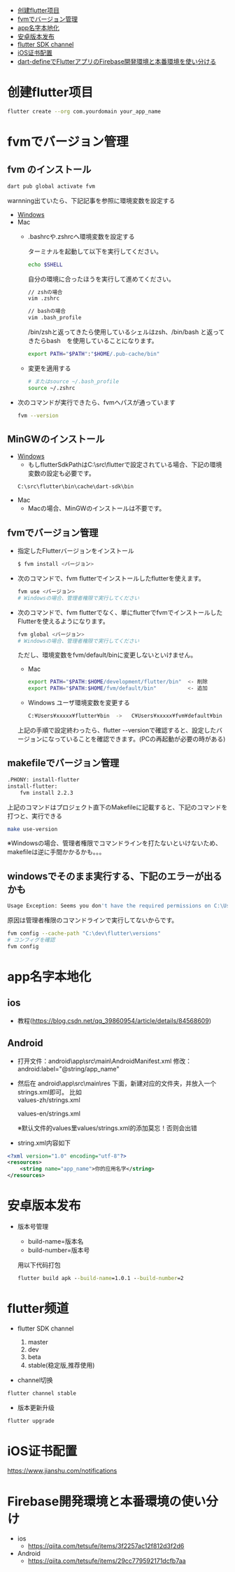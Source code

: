 - [创建flutter项目](#创建flutter项目)
- [fvmでバージョン管理](#fvmでバージョン管理)
- [app名字本地化](#app名字本地化)
- [安卓版本发布](#安卓版本发布)
- [flutter SDK channel](#flutter频道)
- [iOS证书配置](#iOS证书配置)
- [dart-defineでFlutterアプリのFirebase開発環境と本番環境を使い分ける](#Firebase開発環境と本番環境の使い分け)


# 创建flutter项目
```bash
flutter create --org com.yourdomain your_app_name
```
# fvmでバージョン管理

## fvm のインストール
```bash
dart pub global activate fvm
```
warnning出ていたら、下記記事を参照に環境変数を設定する
- [Windows](https://qiita.com/idani/items/0e45d037b4c2a93840a7)
- Mac
  - .bashrcや.zshrcへ環境変数を設定する

    ターミナルを起動して以下を実行してください。
    ```bash
    echo $SHELL
    ```
    自分の環境に合ったほうを実行して進めてください。
    ```bash
    // zshの場合
    vim .zshrc

    // bashの場合
    vim .bash_profile
    ```

    /bin/zshと返ってきたら使用しているシェルはzsh、/bin/bash と返ってきたらbash　を使用していることになります。
    ```bash
    export PATH="$PATH":"$HOME/.pub-cache/bin"
    ```
  - 変更を適用する
    ```bash
    # またはsource ~/.bash_profile
    source ~/.zshrc
    ```
- 次のコマンドが実行できたら、fvmへパスが通っています
  ```bash
  fvm --version
  ```

## MinGWのインストール
- [Windows](https://note.com/tango9512357/n/nf4c237ebe684#0IZTI)
  - もしflutterSdkPathはC:\src\flutterで設定されている場合、下記の環境変数の設定も必要です。
  ```bash
  C:\src\flutter\bin\cache\dart-sdk\bin
  ```
- Mac
  - Macの場合、MinGWのインストールは不要です。

## fvmでバージョン管理
- 指定したFlutterバージョンをインストール
  ```bash
  $ fvm install <バージョン>
  ```
- 次のコマンドで、fvm flutterでインストールしたflutterを使えます。
  ```bash
  fvm use <バージョン>
  # Windowsの場合、管理者権限で実行してください
  ```

- 次のコマンドで、fvm flutterでなく、単にflutterでfvmでインストールしたFlutterを使えるようになります。
  ```bash
  fvm global <バージョン>
  # Windowsの場合、管理者権限で実行してください
  ```
  ただし、環境変数をfvm/default/binに変更しないといけません。
  - Mac
    ```bash
    export PATH="$PATH:$HOME/development/flutter/bin"  <- 削除
    export PATH="$PATH:$HOME/fvm/default/bin"　　　　　　<- 追加
    ```
  - Windows
    ユーザ環境変数を変更する
    ```bash
    C:¥Users¥xxxxx¥flutter¥bin  ->   C¥Users¥xxxxx¥fvm¥default¥bin
    ```
  上記の手順で設定終わったら、flutter --versionで確認すると、設定したバージョンになっていることを確認できます。(PCの再起動が必要の時がある)


## makefileでバージョン管理
```bash
.PHONY: install-flutter
install-flutter:
	fvm install 2.2.3
```
上記のコマンドはプロジェクト直下のMakefileに記載すると、下記のコマンドを打つと、実行できる
```bash
make use-version
```
※Windowsの場合、管理者権限でコマンドラインを打たないといけないため、makefileは逆に手間かかるかも。。。

## windowsでそのまま実行する、下記のエラーが出るかも
```bash
Usage Exception: Seems you don't have the required permissions on C:\Users\xxx\fvm On Windows FVM requires to run as an administrator or turn on developer... 
```
原因は管理者権限のコマンドラインで実行してないからです。
```bash
fvm config --cache-path "C:\dev\flutter\versions"
# コンフィグを確認
fvm config
```

# app名字本地化

## ios
- 教程(https://blog.csdn.net/qq_39860954/article/details/84568609)

## Android

- 打开文件：android\app\src\main\AndroidManifest.xml 
  修改：android:label="@string/app_name"

- 然后在 android\app\src\main\res 下面，新建对应的文件夹，并放入一个strings.xml即可。
  比如  
  values-zh/strings.xml 

  values-en/strings.xml

  ※默认文件的values里values/strings.xml的添加莫忘！否则会出错

- string.xml内容如下

``` xml
<?xml version="1.0" encoding="utf-8"?>
<resources>
    <string name="app_name">你的应用名字</string>
</resources>
```

# 安卓版本发布

- 版本号管理
  - build-name=版本名
  - build-number=版本号

  用以下代码打包

  ``` cmd
  flutter build apk --build-name=1.0.1 --build-number=2
  ```

# flutter频道

- flutter SDK channel
   1. master
   2. dev
   3. beta
   4. stable(稳定版,推荐使用)

- channel切换

``` cmd
flutter channel stable
```

- 版本更新升级
```cmd
flutter upgrade
```

# iOS证书配置
https://www.jianshu.com/notifications

# Firebase開発環境と本番環境の使い分け
- ios
  - https://qiita.com/tetsufe/items/3f2257ac12f812d3f2d6
- Android
  - https://qiita.com/tetsufe/items/29cc779592171dcfb7aa